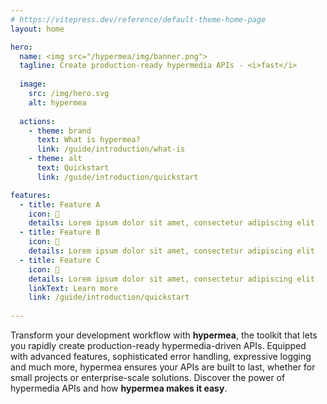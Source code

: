 ```yaml
---
# https://vitepress.dev/reference/default-theme-home-page
layout: home

hero:
  name: <img src="/hypermea/img/banner.png">
  tagline: Create production-ready hypermedia APIs - <i>fast</i>
  
  image:
    src: /img/hero.svg
    alt: hypermea
  
  actions:
    - theme: brand
      text: What is hypermea?
      link: /guide/introduction/what-is
    - theme: alt
      text: Quickstart
      link: /guide/introduction/quickstart

features:
  - title: Feature A
    icon: 🧠
    details: Lorem ipsum dolor sit amet, consectetur adipiscing elit
  - title: Feature B
    icon: 📜
    details: Lorem ipsum dolor sit amet, consectetur adipiscing elit
  - title: Feature C
    icon: 🔗
    details: Lorem ipsum dolor sit amet, consectetur adipiscing elit
    linkText: Learn more
    link: /guide/introduction/quickstart
    
---
```

Transform your development workflow with **hypermea**, the toolkit that lets you rapidly create production-ready hypermedia-driven APIs. Equipped with advanced features, sophisticated error handling, expressive logging and much more, hypermea ensures your APIs are built to last, whether for small projects or enterprise-scale solutions. Discover the power of hypermedia APIs and how **hypermea makes it easy**.